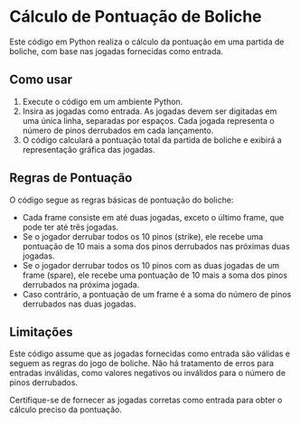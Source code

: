 # Cálculo de Pontuação de Boliche

Este código em Python realiza o cálculo da pontuação em uma partida de boliche, com base nas jogadas fornecidas como entrada.

## Como usar

1. Execute o código em um ambiente Python.
2. Insira as jogadas como entrada. As jogadas devem ser digitadas em uma única linha, separadas por espaços. Cada jogada representa o número de pinos derrubados em cada lançamento.
3. O código calculará a pontuação total da partida de boliche e exibirá a representação gráfica das jogadas.

## Regras de Pontuação

O código segue as regras básicas de pontuação do boliche:

- Cada frame consiste em até duas jogadas, exceto o último frame, que pode ter até três jogadas.
- Se o jogador derrubar todos os 10 pinos (strike), ele recebe uma pontuação de 10 mais a soma dos pinos derrubados nas próximas duas jogadas.
- Se o jogador derrubar todos os 10 pinos com as duas jogadas de um frame (spare), ele recebe uma pontuação de 10 mais a soma dos pinos derrubados na próxima jogada.
- Caso contrário, a pontuação de um frame é a soma do número de pinos derrubados nas duas jogadas.

## Limitações

Este código assume que as jogadas fornecidas como entrada são válidas e seguem as regras do jogo de boliche. Não há tratamento de erros para entradas inválidas, como valores negativos ou inválidos para o número de pinos derrubados.

Certifique-se de fornecer as jogadas corretas como entrada para obter o cálculo preciso da pontuação.
